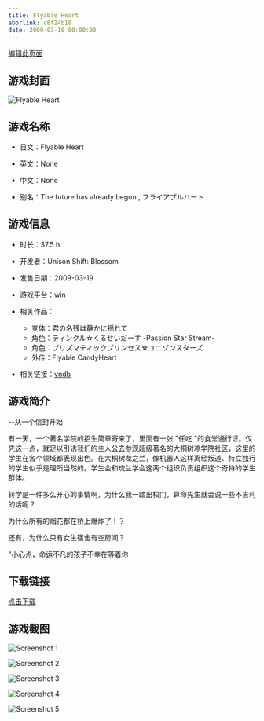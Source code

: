 ```yaml
---
title: Flyable Heart
abbrlink: c8f24b18
date: 2009-03-19 00:00:00
---
```

[编辑此页面](https://github.com/ACG-3/ADV3-source/blob/main/source/_posts/games/Flyable%20Heart.md)

## 游戏封面

![Flyable Heart](https://pan.timero.xyz/d/onedrive/img_lib_001/Flyable%20Heart_cover.avif)


## 游戏名称

- 日文：Flyable Heart
- 英文：None
- 中文：None

- 别名：The future has already begun., フライアブルハート


## 游戏信息

- 时长：37.5 h
- 开发者：Unison Shift: Blossom
- 发售日期：2009-03-19
- 游戏平台：win
- 相关作品：
   - 变体：君の名残は静かに揺れて
   - 角色：ティンクル☆くるせいだーす -Passion Star Stream-
   - 角色：プリズマティックプリンセス☆ユニゾンスターズ
   - 外传：Flyable CandyHeart

- 相关链接：[vndb](https://vndb.org/v1179)


## 游戏简介

--从一个信封开始

有一天，一个著名学院的招生简章寄来了，里面有一张 "任吃 "的食堂通行证。仅凭这一点，就足以引诱我们的主人公去参观超级著名的大桐树凉学院社区，这里的学生在各个领域都表现出色。在大桐树龙之兰，像机器人这样离经叛道、特立独行的学生似乎是理所当然的。学生会和琉兰学会这两个组织负责组织这个奇特的学生群体。

转学是一件多么开心的事情啊，为什么我一踏出校门，算命先生就会说一些不吉利的话呢？

为什么所有的烟花都在桥上爆炸了！？

还有，为什么只有女生宿舍有空房间？

"小心点，命运不凡的孩子不幸在等着你




## 下载链接

[点击下载](https://pan.timero.xyz/onedrive/adv_lib_001/Flyable%20Heart)


## 游戏截图


![Screenshot 1](https://pan.timero.xyz/d/onedrive/img_lib_001/Flyable%20Heart_Screenshot_1.avif)

![Screenshot 2](https://pan.timero.xyz/d/onedrive/img_lib_001/Flyable%20Heart_Screenshot_2.avif)

![Screenshot 3](https://pan.timero.xyz/d/onedrive/img_lib_001/Flyable%20Heart_Screenshot_3.avif)

![Screenshot 4](https://pan.timero.xyz/d/onedrive/img_lib_001/Flyable%20Heart_Screenshot_4.avif)

![Screenshot 5](https://pan.timero.xyz/d/onedrive/img_lib_001/Flyable%20Heart_Screenshot_5.avif)

